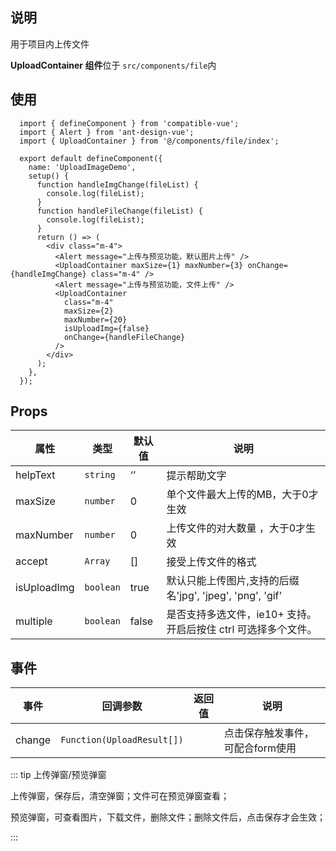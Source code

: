 ## 说明

用于项目内上传文件

**UploadContainer 组件**位于 `src/components/file`内

## 使用

```tsx
  import { defineComponent } from 'compatible-vue';
  import { Alert } from 'ant-design-vue';
  import { UploadContainer } from '@/components/file/index';

  export default defineComponent({
    name: 'UploadImageDemo',
    setup() {
      function handleImgChange(fileList) {
        console.log(fileList);
      }
      function handleFileChange(fileList) {
        console.log(fileList);
      }
      return () => (
        <div class="m-4">
          <Alert message="上传与预览功能，默认图片上传" />
          <UploadContainer maxSize={1} maxNumber={3} onChange={handleImgChange} class="m-4" />
          <Alert message="上传与预览功能，文件上传" />
          <UploadContainer
            class="m-4"
            maxSize={2}
            maxNumber={20}
            isUploadImg={false}
            onChange={handleFileChange}
          />
        </div>
      );
    },
  });
```

## Props

| 属性        | 类型      | 默认值 | 说明                                                           |
| ----------- | --------- | ------ | -------------------------------------------------------------- |
| helpText    | `string`  | ‘’     | 提示帮助文字                                                   |
| maxSize     | `number`  | 0      | 单个文件最大上传的MB，大于0才生效                              |
| maxNumber   | `number`  | 0      | 上传文件的对大数量 ，大于0才生效                               |
| accept      | `Array`   | []     | 接受上传文件的格式                                             |
| isUploadImg | `boolean` | true   | 默认只能上传图片,支持的后缀名'jpg', 'jpeg', 'png', 'gif'       |
| multiple    | `boolean` | false  | 是否支持多选文件，ie10+ 支持。开启后按住 ctrl 可选择多个文件。 |

## 事件

| 事件   | 回调参数                   | 返回值 | 说明                             |
| ------ | -------------------------- | ------ | -------------------------------- |
| change | `Function(UploadResult[])` |        | 点击保存触发事件，可配合form使用 |

::: tip 上传弹窗/预览弹窗

上传弹窗，保存后，清空弹窗；文件可在预览弹窗查看；

预览弹窗，可查看图片，下载文件，删除文件；删除文件后，点击保存才会生效；

:::
